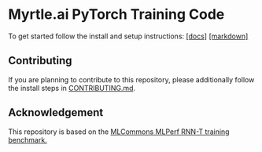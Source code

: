 # Myrtle.ai PyTorch Training Code

To get started follow the install and setup instructions: [[docs]](https://caiman-asr.myrtle.ai/training/installation.html) [[markdown]](./../docs/src/training/installation.md)

## Contributing

If you are planning to contribute to this repository, please additionally follow the install steps in [CONTRIBUTING.md](CONTRIBUTING.md#dev_install).

## Acknowledgement <a name="ack"></a>

This repository is based on the [MLCommons MLPerf RNN-T training benchmark.](https://github.com/mlcommons/training/tree/master/rnn_speech_recognition/pytorch)
